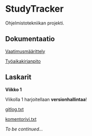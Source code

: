 # StudyTracker

Ohjelmistotekniikan projekti.

## Dokumentaatio

[Vaatimusmäärittely](https://github.com/tiila/ot-harjoitustyo/blob/master/dokumentaatio/vaatimusmaarittely.md) 

[Työaikakirjanpito](https://github.com/tiila/ot-harjoitustyo/blob/master/dokumentaatio/tyoaikakirjanpito.md)

## Laskarit 

**Viikko 1**

Viikolla 1 harjoitellaan **versionhallintaa**!

[gitlog.txt](https://github.com/tiila/ot-harjoitustyo/blob/master/laskarit/viikko1/gitlog.txt)

[komentorivi.txt](https://github.com/tiila/ot-harjoitustyo/blob/master/laskarit/viikko1/komentorivi.txt)


_To be continued..._
